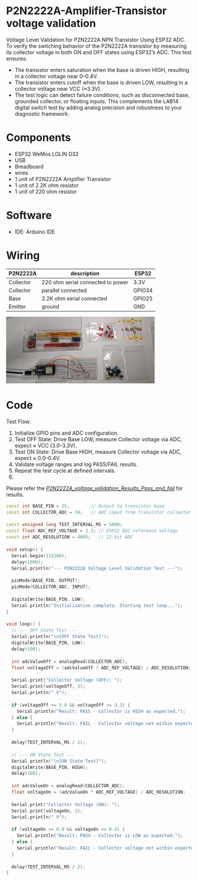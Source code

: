 # P2N2222A-Amplifier-Transistor voltage validation
Voltage Level Validation for P2N2222A NPN Transistor Using ESP32 ADC.
To verify the switching behavior of the P2N2222A transistor by measuring its collector voltage in both ON and OFF states using ESP32’s ADC. This test ensures:
* The transistor enters saturation when the base is driven HIGH, resulting in a collector voltage near 0–0.4V.
* The transistor enters cutoff when the base is driven LOW, resulting in a collector voltage near VCC (≈3.3V).
* The test logic can detect failure conditions, such as disconnected base, grounded collector, or floating inputs.
This complements the LAB14 digital switch test by adding analog precision and robustness to your diagnostic framework.

# Components
* ESP32 WeMos LOLIN D32
* USB
* Breadboard
* wires
* 1 unit of P2N2222A Amplifier Transistor
* 1 unit of 2.2K ohm resistor
* 1 unit of 220 ohm resistor

# Software
* IDE: Arduino IDE

# Wiring
| P2N2222A | description | ESP32 |
| ---- | ----------- | --- |
| Collector | 220 ohm serial connected to power | 3.3V |
| Collector | parallel connected | GPIO34 |
| Base | 2.2K ohm serial connected | GPIO25 |
| Emitter | ground | GND |
<img align="justify" src="https://github.com/AllanccWang/electronic_projects/blob/be0a2c0213b3476932db2d1263b9f268e6106e26/LAB14_Verify_P2N2222A_Amplifier-Transistor_Switching/P2N2222A_Transistor_Wiring.jpg" alt="P2N2222A_ESP32_Wiring_02" style="width:80%">

# Code
Test Flow:
1. Initialize GPIO pins and ADC configuration.
2. Test OFF State: Drive Base LOW, measure Collector voltage via ADC, expect ≈ VCC (3.0–3.3V).
3. Test ON State: Drive Base HIGH, measure Collector voltage via ADC, expect ≈ 0.0–0.4V.
4. Validate voltage ranges and log PASS/FAIL results.
5. Repeat the test cycle at defined intervals.
6. 
Please refer the [_P2N2222A_voltage_validation_Results_Pass_and_fail_]() for results.

```C++
const int BASE_PIN = 25;        // Output to transistor base
const int COLLECTOR_ADC = 34;   // ADC input from transistor collector

const unsigned long TEST_INTERVAL_MS = 5000;
const float ADC_REF_VOLTAGE = 3.3; // ESP32 ADC reference voltage
const int ADC_RESOLUTION = 4095;   // 12-bit ADC

void setup() {
  Serial.begin(115200);
  delay(1000);
  Serial.println("--- P2N2222A Voltage Level Validation Test ---");

  pinMode(BASE_PIN, OUTPUT);
  pinMode(COLLECTOR_ADC, INPUT);

  digitalWrite(BASE_PIN, LOW);
  Serial.println("Initialization complete. Starting test loop...");
}

void loop() {
  // --- OFF State Test ---
  Serial.println("\n[OFF State Test]");
  digitalWrite(BASE_PIN, LOW);
  delay(100);

  int adcValueOff = analogRead(COLLECTOR_ADC);
  float voltageOff = (adcValueOff * ADC_REF_VOLTAGE) / ADC_RESOLUTION;

  Serial.print("Collector Voltage (OFF): ");
  Serial.print(voltageOff, 3);
  Serial.println(" V");

  if (voltageOff >= 3.0 && voltageOff <= 3.3) {
    Serial.println("Result: PASS - Collector is HIGH as expected.");
  } else {
    Serial.println("Result: FAIL - Collector voltage not within expected HIGH range.");
  }

  delay(TEST_INTERVAL_MS / 2);

  // --- ON State Test ---
  Serial.println("\n[ON State Test]");
  digitalWrite(BASE_PIN, HIGH);
  delay(100);

  int adcValueOn = analogRead(COLLECTOR_ADC);
  float voltageOn = (adcValueOn * ADC_REF_VOLTAGE) / ADC_RESOLUTION;

  Serial.print("Collector Voltage (ON): ");
  Serial.print(voltageOn, 3);
  Serial.println(" V");

  if (voltageOn >= 0.0 && voltageOn <= 0.4) {
    Serial.println("Result: PASS - Collector is LOW as expected.");
  } else {
    Serial.println("Result: FAIL - Collector voltage not within expected LOW range.");
  }

  delay(TEST_INTERVAL_MS / 2);
}
```
